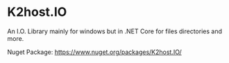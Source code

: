 
# K2host.IO

An I.O. Library mainly for windows but in .NET Core for files directories and more.

Nuget Package: https://www.nuget.org/packages/K2host.IO/
